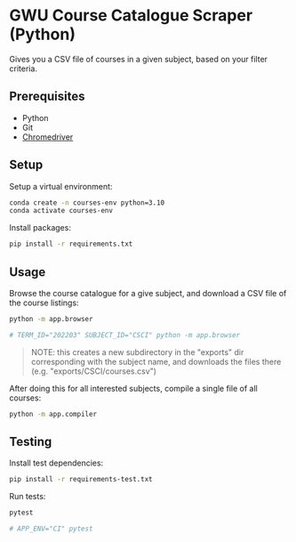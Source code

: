 # GWU Course Catalogue Scraper (Python)

Gives you a CSV file of courses in a given subject, based on your filter criteria.


## Prerequisites

  + Python
  + Git
  + [Chromedriver](https://github.com/prof-rossetti/intro-to-python/blob/main/notes/clis/chromedriver.md)

## Setup

Setup a virtual environment:

```sh
conda create -n courses-env python=3.10
conda activate courses-env
```

Install packages:

```sh
pip install -r requirements.txt
```

## Usage

Browse the course catalogue for a give subject, and download a CSV file of the course listings:

```sh
python -m app.browser

# TERM_ID="202203" SUBJECT_ID="CSCI" python -m app.browser
```

> NOTE: this creates a new subdirectory in the "exports" dir corresponding with the subject name, and downloads the files there (e.g. "exports/CSCI/courses.csv")

After doing this for all interested subjects, compile a single file of all courses:

```sh
python -m app.compiler
```

## Testing

Install test dependencies:

```sh
pip install -r requirements-test.txt
```

Run tests:

```sh
pytest

# APP_ENV="CI" pytest
```
